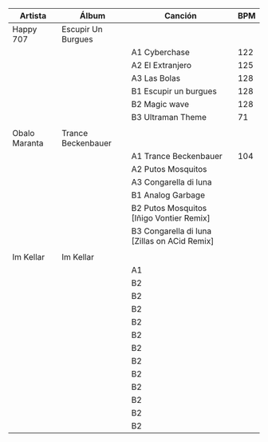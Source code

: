 | Artista             | Álbum             | Canción              | BPM |
|---------------------|-------------------|----------------------|-----|
| Happy 707           | Escupir Un Burgues|                      |     |
|                     |                   | A1 Cyberchase        | 122 |
|                     |                   | A2 El Extranjero     | 125 |
|                     |                   | A3 Las Bolas         | 128 |
|                     |                   | B1 Escupir un burgues| 128 |
|                     |                   | B2 Magic wave        | 128 |
|                     |                   | B3 Ultraman Theme    | 71  |
|                     |                   |                      |     |
| Obalo Maranta       |Trance Beckenbauer |                      |     |
|                     |                   | A1 Trance Beckenbauer                        | 104 |
|                     |                   | A2 Putos Mosquitos                           |     |
|                     |                   | A3 Congarella di luna                        |     |
|                     |                   | B1 Analog Garbage                            |     |
|                     |                   | B2 Putos Mosquitos [Iñigo Vontier Remix]     |     |
|                     |                   | B3 Congarella di luna [Zillas on ACid Remix] |     |
|                     |                   |                   |     |
|  Im Kellar          | Im Kellar         |                   |     |
|                     |                   | A1                 |     |
|                     |                   | B2                |     |
|                     |                   | B2                |     |
|                     |                   | B2                |     |
|                     |                   | B2                |     |
|                     |                   | B2                |     |
|                     |                   | B2                |     |
|                     |                   | B2                |     |
|                     |                   | B2                |     |
|                     |                   | B2                |     |
|                     |                   | B2                |     |
|                     |                   | B2                |     |
|                     |                   | B2                |     |
